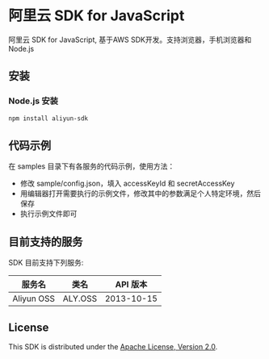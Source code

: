 # 阿里云 SDK for JavaScript

阿里云 SDK for JavaScript, 基于AWS SDK开发。支持浏览器，手机浏览器和Node.js

## 安装

### Node.js 安装

```sh
npm install aliyun-sdk
```

## 代码示例

在 samples 目录下有各服务的代码示例，使用方法：
 - 修改 sample/config.json，填入 accessKeyId 和 secretAccessKey
 - 用编辑器打开需要执行的示例文件，修改其中的参数满足个人特定环境，然后保存
 - 执行示例文件即可

## 目前支持的服务

SDK 目前支持下列服务:

<table>
  <thead>
    <th>服务名</th>
    <th>类名</th>
    <th>API 版本</th>
  </thead>
  <tbody>
    <tr><td>Aliyun OSS</td><td>ALY.OSS</td><td>2013-10-15</td></tr>
  </tbody>
</table>

## License

This SDK is distributed under the
[Apache License, Version 2.0](http://www.apache.org/licenses/LICENSE-2.0).